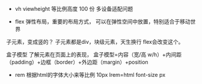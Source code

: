 - vh viewheight 等比例高度
100 份  多设备适配问题

- flex 弹性布局，重要的布局方式，
可以在弹性空间中放置，特别适合于移动世界

子元素，变成竖的？
子元素都是div，块级元素，天生换行
flex会改变这个。

盒子模型
了解元素在页面上的表现，
盒子模型=内容（宽/高   w/h）+内间距（padding）+边框（border）+外边距（margin）+position

- rem 根据html的字体大小来等比例
10px  lrem=html font-size  px